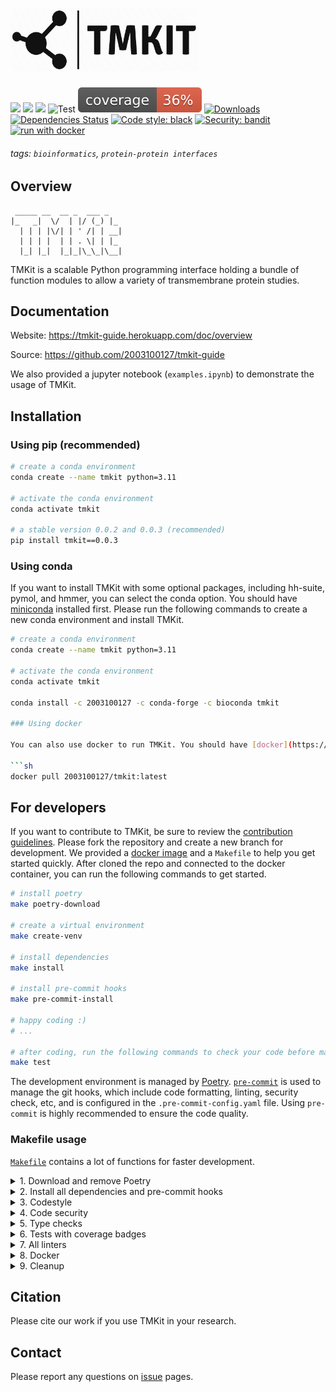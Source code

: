 <h1>
    <img src="https://github.com/2003100127/tmkit/blob/main/tmkit/util/tmkit_sign.png?raw=true" width="300" height="100">
    <br>
</h1>

![](https://img.shields.io/badge/tmkit-executable-519dd9.svg)
![](https://img.shields.io/badge/last_released-March._2023-green.svg)
![](https://img.shields.io/pypi/v/tmkitx?logo=PyPI)
![Test](https://github.com/2003100127/tmkit/actions/workflows/test.yml/badge.svg)
![Coverage Report](assets/images/coverage.svg)
[![Downloads](https://pepy.tech/badge/tmkitx)](https://pepy.tech/project/tmkitx)
[![Dependencies Status](https://img.shields.io/badge/dependencies-up%20to%20date-brightgreen.svg)](https://github.com/2003100127/tmkit/pulls?utf8=%E2%9C%93&q=is%3Apr%20author%3Aapp%2Fdependabot)
[![Code style: black](https://img.shields.io/badge/code%20style-black-000000.svg)](https://github.com/psf/black)
[![Security: bandit](https://img.shields.io/badge/security-bandit-green.svg)](https://github.com/PyCQA/bandit)
[![run with docker](https://img.shields.io/badge/run%20with-Docker-0db7ed?logo=docker)](https://www.docker.com/2003100127/tmkit)

<!-- ![Build](https://github.com/2003100127/tmkit/actions/workflows/build.yml/badge.svg) -->

###### tags: `bioinformatics`, `protein-protein interfaces`

## Overview

```angular2html
 _____ __  __ _  ___ _
|_   _|  \/  | |/ (_) |_
  | | | |\/| | ' /| | __|
  | | | |  | | . \| | |_
  |_| |_|  |_|_|\_\_|\__|
```

TMKit is a scalable Python programming interface holding a bundle of function modules to allow a variety of transmembrane protein studies.

## Documentation

Website: https://tmkit-guide.herokuapp.com/doc/overview

Source: https://github.com/2003100127/tmkit-guide

We also provided a jupyter notebook (`examples.ipynb`) to demonstrate the usage of TMKit.

## Installation

### Using pip (recommended)

```sh
# create a conda environment
conda create --name tmkit python=3.11

# activate the conda environment
conda activate tmkit

# a stable version 0.0.2 and 0.0.3 (recommended)
pip install tmkit==0.0.3
```

### Using conda

If you want to install TMKit with some optional packages, including hh-suite, pymol, and hmmer, you can select the conda option. You should have [miniconda](https://docs.conda.io/en/latest/miniconda.html) installed first. Please run the following commands to create a new conda environment and install TMKit.

````sh
# create a conda environment
conda create --name tmkit python=3.11

# activate the conda environment
conda activate tmkit

conda install -c 2003100127 -c conda-forge -c bioconda tmkit

### Using docker

You can also use docker to run TMKit. You should have [docker](https://docs.docker.com/get-docker/) installed first. Then run the following commands to pull the docker image.

```sh
docker pull 2003100127/tmkit:latest
````

## For developers

If you want to contribute to TMKit, be sure to review the [contribution guidelines](CONTRIBUTING.md). Please fork the repository and create a new branch for development. We provided a [docker image](https://hub.docker.com/r/2003100127/tmkit-dev/tags) and a `Makefile` to help you get started quickly. After cloned the repo and connected to the docker container, you can run the following commands to get started.

```sh
# install poetry
make poetry-download

# create a virtual environment
make create-venv

# install dependencies
make install

# install pre-commit hooks
make pre-commit-install

# happy coding :)
# ...

# after coding, run the following commands to check your code before making a pull request
make test
```

The development environment is managed by [Poetry](https://python-poetry.org/). [`pre-commit`](https://github.com/pre-commit/pre-commit) is used to manage the git hooks, which include code formatting, linting, security check, etc, and is configured in the `.pre-commit-config.yaml` file. Using `pre-commit` is highly recommended to ensure the code quality.

### Makefile usage

[`Makefile`](https://github.com/2003100127/tmkit/blob/main/Makefile) contains a lot of functions for faster development.

<details>
<summary>1. Download and remove Poetry</summary>
<p>

To download and install Poetry run:

```bash
make poetry-download
```

To uninstall

```bash
make poetry-remove
```

</p>
</details>

<details>
<summary>2. Install all dependencies and pre-commit hooks</summary>
<p>

Install requirements:

```bash
make install
```

Pre-commit hooks coulb be installed after `git init` via

```bash
make pre-commit-install
```

</p>
</details>

<details>
<summary>3. Codestyle</summary>
<p>

Automatic formatting uses `pyupgrade`, `isort` and `black`.

```bash
make codestyle

# or use synonym
make formatting
```

Codestyle checks only, without rewriting files:

```bash
make check-codestyle
```

> Note: `check-codestyle` uses `isort`, `black` and `darglint` library

Update all dev libraries to the latest version using one comand

```bash
make update-dev-deps
```

</p>
</details>

<details>
<summary>4. Code security</summary>
<p>

```bash
make check-safety
```

This command launches `Poetry` integrity checks as well as identifies security issues with `Safety` and `Bandit`.

```bash
make check-safety
```

</p>
</details>

<details>
<summary>5. Type checks</summary>
<p>

Run `mypy` static type checker

```bash
make mypy
```

</p>
</details>

<details>
<summary>6. Tests with coverage badges</summary>
<p>

Run `pytest`

```bash
make test
```

</p>
</details>

<details>
<summary>7. All linters</summary>
<p>

Of course there is a command to ~~rule~~ run all linters in one:

```bash
make lint
```

the same as:

```bash
make test && make check-codestyle && make mypy && make check-safety
```

</p>
</details>

<details>
<summary>8. Docker</summary>
<p>

```bash
make docker-build
```

which is equivalent to:

```bash
make docker-build VERSION=latest
```

Remove docker image with

```bash
make docker-remove
```

More information [about docker](https://github.com/2003100127/tmkit/tree/master/docker).

</p>
</details>

<details>
<summary>9. Cleanup</summary>
<p>
Delete pycache files

```bash
make pycache-remove
```

Remove package build

```bash
make build-remove
```

Delete .DS_STORE files

```bash
make dsstore-remove
```

Remove .mypycache

```bash
make mypycache-remove
```

Or to remove all above run:

```bash
make cleanup
```

</p>
</details>

## Citation

Please cite our work if you use TMKit in your research.

## Contact

Please report any questions on [issue](https://github.com/2003100127/tmkit/issues) pages.
